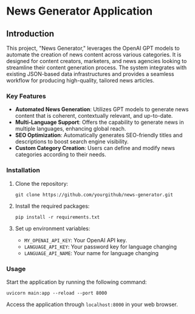 # News Generator Application


## Introduction
This project, "News Generator," leverages the OpenAI GPT models to automate the creation of news content across various categories. It is designed for content creators, marketers, and news agencies looking to streamline their content generation process. The system integrates with existing JSON-based data infrastructures and provides a seamless workflow for producing high-quality, tailored news articles.


### Key Features

-   **Automated News Generation**: Utilizes GPT models to generate news content that is coherent, contextually relevant, and up-to-date.
-   **Multi-Language Support**: Offers the capability to generate news in multiple languages, enhancing global reach.
-   **SEO Optimization**: Automatically generates SEO-friendly titles and descriptions to boost search engine visibility.
-   **Custom Category Creation**: Users can define and modify news categories according to their needs.


### Installation

1.  Clone the repository:
    
    `git clone https://github.com/yourgithub/news-generator.git` 
    
2.  Install the required packages:
 
    `pip install -r requirements.txt` 
    
3.  Set up environment variables:
    -   `MY_OPENAI_API_KEY`: Your OpenAI API key.
    -   `LANGUAGE_API_KEY`: Your password key for language changing
    -   `LANGUAGE_API_NAME`: Your name for language changing
### Usage

Start the application by running the following command:

`uvicorn main:app --reload --port 8000` 

Access the application through `localhost:8000` in your web browser.
